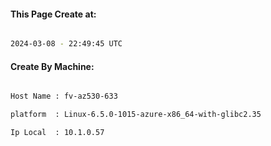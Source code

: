 
   
#### This Page Create at:

```bash

2024-03-08 - 22:49:45 UTC

```

#### Create By Machine:

```bash

Host Name : fv-az530-633

platform  : Linux-6.5.0-1015-azure-x86_64-with-glibc2.35

Ip Local  : 10.1.0.57

```

